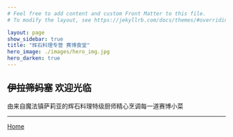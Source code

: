 ```yaml
---
# Feel free to add content and custom Front Matter to this file.
# To modify the layout, see https://jekyllrb.com/docs/themes/#overriding-theme-defaults

layout: page
show_sidebar: true
title: "辉石料理专营 赛博食堂"
hero_image: ./images/hero_img.jpg
hero_darken: true
---
```


## ~~伊拉筛妈塞~~ 欢迎光临

由来自魔法镇萨莉亚的辉石料理特级厨师精心烹调每一道赛博小菜

___

[Home](https://saladdon.github.io)